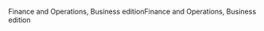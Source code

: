 <span data-ttu-id="59cf7-101">Finance and Operations, Business edition</span><span class="sxs-lookup"><span data-stu-id="59cf7-101">Finance and Operations, Business edition</span></span>